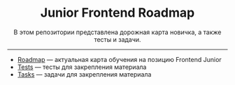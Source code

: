 <div align="center">

# Junior Frontend Roadmap

В этом репозитории представлена дорожная карта новичка, а также тесты и задачи.

</div>

---

* [Roadmap](./map/README.md) — актуальная карта обучения на позицию Frontend Junior
* [Tests](./tests/README.md) — тесты для закрепления материала
* [Tasks](./tasks/README.md) — задачи для закрепления материала
